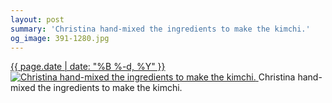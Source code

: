 ```yaml
---
layout: post
summary: 'Christina hand-mixed the ingredients to make the kimchi.'
og_image: 391-1280.jpg
---
```


<p>
 <time>
  <a href="/391">
   {{ page.date | date: "%B %-d, %Y" }}
  </a>
 </time>
 <a href="/391">
  <img alt="Christina hand-mixed the ingredients to make the kimchi." sizes="(min-width: 700px) 50vw, calc(100vw - 2rem)" src="{{ site.assets_url }}/391-640.jpg" srcset="{{ site.assets_url }}/391-1280.jpg 1280w, {{ site.assets_url }}/391-960.jpg 960w, {{ site.assets_url }}/391-640.jpg 640w, {{ site.assets_url }}/391-320.jpg 320w"/>
 </a>
 <span>
  Christina hand-mixed the ingredients to make the kimchi.
 </span>
</p>
